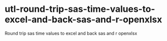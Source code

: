 # utl-round-trip-sas-time-values-to-excel-and-back-sas-and-r-openxlsx
Round trip sas time values to excel and back sas and r openxlsx
